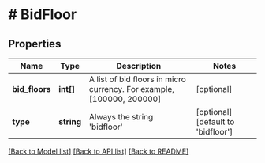 # # BidFloor

## Properties

Name | Type | Description | Notes
------------ | ------------- | ------------- | -------------
**bid_floors** | **int[]** | A list of bid floors in micro currency. For example, [100000, 200000] | [optional]
**type** | **string** | Always the string &#39;bidfloor&#39; | [optional] [default to 'bidfloor']

[[Back to Model list]](../../README.md#models) [[Back to API list]](../../README.md#endpoints) [[Back to README]](../../README.md)
